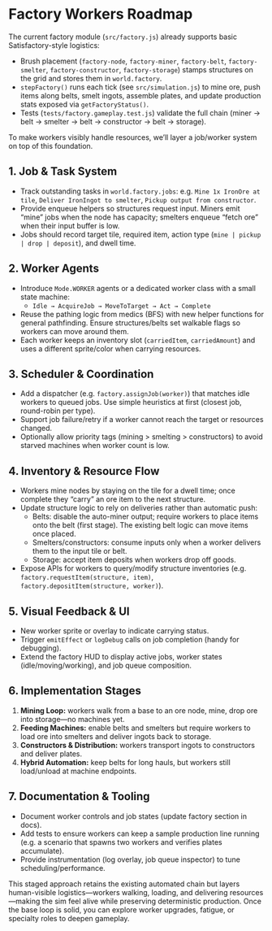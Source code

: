 # Factory Workers Roadmap

The current factory module (`src/factory.js`) already supports basic Satisfactory-style logistics:

- Brush placement (`factory-node`, `factory-miner`, `factory-belt`, `factory-smelter`, `factory-constructor`, `factory-storage`) stamps structures on the grid and stores them in `world.factory`.
- `stepFactory()` runs each tick (see `src/simulation.js`) to mine ore, push items along belts, smelt ingots, assemble plates, and update production stats exposed via `getFactoryStatus()`.
- Tests (`tests/factory.gameplay.test.js`) validate the full chain (miner → belt → smelter → belt → constructor → belt → storage).

To make workers visibly handle resources, we’ll layer a job/worker system on top of this foundation.

## 1. Job & Task System

- Track outstanding tasks in `world.factory.jobs`: e.g. `Mine 1x IronOre at tile`, `Deliver IronIngot to smelter`, `Pickup output from constructor`.
- Provide enqueue helpers so structures request input. Miners emit “mine” jobs when the node has capacity; smelters enqueue “fetch ore” when their input buffer is low.
- Jobs should record target tile, required item, action type (`mine | pickup | drop | deposit`), and dwell time.

## 2. Worker Agents

- Introduce `Mode.WORKER` agents or a dedicated worker class with a small state machine:
  - `Idle → AcquireJob → MoveToTarget → Act → Complete`
- Reuse the pathing logic from medics (BFS) with new helper functions for general pathfinding. Ensure structures/belts set walkable flags so workers can move around them.
- Each worker keeps an inventory slot (`carriedItem`, `carriedAmount`) and uses a different sprite/color when carrying resources.

## 3. Scheduler & Coordination

- Add a dispatcher (e.g. `factory.assignJob(worker)`) that matches idle workers to queued jobs. Use simple heuristics at first (closest job, round-robin per type).
- Support job failure/retry if a worker cannot reach the target or resources changed.
- Optionally allow priority tags (mining > smelting > constructors) to avoid starved machines when worker count is low.

## 4. Inventory & Resource Flow

- Workers mine nodes by staying on the tile for a dwell time; once complete they “carry” an ore item to the next structure.
- Update structure logic to rely on deliveries rather than automatic push:
  - Belts: disable the auto-miner output; require workers to place items onto the belt (first stage). The existing belt logic can move items once placed.
  - Smelters/constructors: consume inputs only when a worker delivers them to the input tile or belt.
  - Storage: accept item deposits when workers drop off goods.
- Expose APIs for workers to query/modify structure inventories (e.g. `factory.requestItem(structure, item)`, `factory.depositItem(structure, worker)`).

## 5. Visual Feedback & UI

- New worker sprite or overlay to indicate carrying status.
- Trigger `emitEffect` or `logDebug` calls on job completion (handy for debugging).
- Extend the factory HUD to display active jobs, worker states (idle/moving/working), and job queue composition.

## 6. Implementation Stages

1. **Mining Loop:** workers walk from a base to an ore node, mine, drop ore into storage—no machines yet.
2. **Feeding Machines:** enable belts and smelters but require workers to load ore into smelters and deliver ingots back to storage.
3. **Constructors & Distribution:** workers transport ingots to constructors and deliver plates.
4. **Hybrid Automation:** keep belts for long hauls, but workers still load/unload at machine endpoints.

## 7. Documentation & Tooling

- Document worker controls and job states (update factory section in docs).
- Add tests to ensure workers can keep a sample production line running (e.g. a scenario that spawns two workers and verifies plates accumulate).
- Provide instrumentation (log overlay, job queue inspector) to tune scheduling/performance.

This staged approach retains the existing automated chain but layers human-visible logistics—workers walking, loading, and delivering resources—making the sim feel alive while preserving deterministic production. Once the base loop is solid, you can explore worker upgrades, fatigue, or specialty roles to deepen gameplay.
